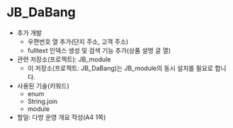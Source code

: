 # JB_DaBang

- 추가 개발
  - 우편번호 열 추가(단지 주소, 고객 주소)
  - fulltext 인덱스 생성 및 검색 기능 추가(상품 설명 글 열)
- 관련 저장소(프로젝트): JB_module
  - 이 저장소(프로젝트: JB_DaBang)는 JB_module의 동시 설치를 필요로 합니다.
- 사용된 기술(키워드)
  - enum
  - String.join
  - module
- 할일: 다방 운영 개요 작성(A4 1쪽)
